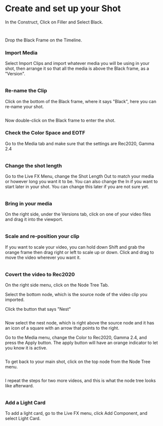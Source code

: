 # Create and set up your Shot

In the Construct, Click on Filler and Select Black.

<figure><img src="../../.gitbook/assets/image (2) (1).png" alt=""><figcaption></figcaption></figure>

<figure><img src="../../.gitbook/assets/image (1) (1) (1).png" alt=""><figcaption></figcaption></figure>

Drop the Black Frame on the Timeline.

### Import Media

Select Import Clips and import whatever media you will be using in your shot, then arrange it so that all the media is above the Black frame, as a "Version".

<figure><img src="../../.gitbook/assets/image (4) (1).png" alt=""><figcaption></figcaption></figure>



### Re-name the Clip

Click on the bottom of the Black frame, where it says "Black", here you can re-name your shot.&#x20;

<figure><img src="../../.gitbook/assets/image (5) (1).png" alt=""><figcaption></figcaption></figure>

Now double-click on the Black frame to enter the shot.&#x20;

### Check the Color Space and EOTF

Go to the Media tab and make sure that the settings are Rec2020, Gamma 2.4

<figure><img src="../../.gitbook/assets/image (2) (1) (1).png" alt=""><figcaption></figcaption></figure>

### Change the shot length

Go to the Live FX Menu, change the Shot Length Out to match your media or however long you want it to be. You can also change the In if you want to start later in your shot. You can change this later if you are not sure yet.

<figure><img src="../../.gitbook/assets/image (3) (1).png" alt=""><figcaption></figcaption></figure>

### Bring in your media

On the right side, under the Versions tab, click on one of your video files and drag it into the viewport.&#x20;

<figure><img src="../../.gitbook/assets/image (6) (1).png" alt=""><figcaption></figcaption></figure>

### Scale and re-position your clip

If you want to scale your video, you can hold down Shift and grab the orange frame then drag right or left to scale up or down. Click and drag to move the video wherever you want it.

<figure><img src="../../.gitbook/assets/image (7) (1).png" alt=""><figcaption></figcaption></figure>

### Covert the video to Rec2020

On the right side menu, click on the Node Tree Tab.&#x20;

Select the bottom node, which is the source node of the video clip you imported.&#x20;

Click the button that says "Nest"

<figure><img src="../../.gitbook/assets/image (302).png" alt=""><figcaption></figcaption></figure>

Now select the nest node, which is right above the source node and it has an icon of a square with an arrow that points to the right.

Go to the Media menu, change the Color to Rec2020, Gamma 2.4, and press the Apply button. The apply button will have an orange indicator to let you know it is active.

<figure><img src="../../.gitbook/assets/image (303).png" alt=""><figcaption></figcaption></figure>

To get back to your main shot, click on the top node from the Node Tree menu.&#x20;

<figure><img src="../../.gitbook/assets/image (304).png" alt=""><figcaption></figcaption></figure>

I repeat the steps for two more videos, and this is what the node tree looks like afterward.

<figure><img src="../../.gitbook/assets/image (305).png" alt=""><figcaption></figcaption></figure>

### Add a Light Card

To add a light card, go to the Live FX menu, click Add Component, and select Light Card.

<figure><img src="../../.gitbook/assets/image (306).png" alt=""><figcaption></figcaption></figure>

